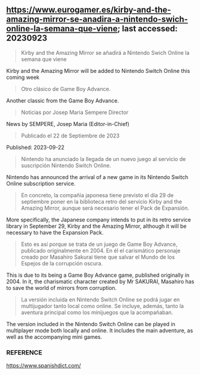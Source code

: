 ## https://www.eurogamer.es/kirby-and-the-amazing-mirror-se-anadira-a-nintendo-swich-online-la-semana-que-viene; last accessed: 20230923

> Kirby and the Amazing Mirror se añadirá a Nintendo Swich Online la semana que viene

Kirby and the Amazing Mirror will be added to Nintendo Switch Online this coming week

> Otro clásico de Game Boy Advance.

Another classic from the Game Boy Advance.

> Noticias por Josep Maria Sempere Director

News by SEMPERE, Josep Maria (Editor-in-Chief)

> Publicado el 22 de Septiembre de 2023

Published: 2023-09-22

> Nintendo ha anunciado la llegada de un nuevo juego al servicio de suscripción Nintendo Switch Online.

Nintendo has announced the arrival of a new game in its Nintendo Switch Online subscription service.

> En concreto, la compañía japonesa tiene previsto el día 29 de septiembre poner en la biblioteca retro del servicio Kirby and the Amazing Mirror, aunque será necesario tener el Pack de Expansión.

More specifically, the Japanese company intends to put in its retro service library in September 29, Kirby and the Amazing Mirror, although it will be necessary to have the Expansion Pack.

> Esto es así porque se trata de un juego de Game Boy Advance, publicado originalmente en 2004. En él el carismático personaje creado por Masahiro Sakurai tiene que salvar el Mundo de los Espejos de la corrupción oscura.

This is due to its being a Game Boy Advance game, published originally in 2004. In it, the charismatic character created by Mr SAKURAI, Masahiro has to save the world of mirrors from corruption.

> La versión incluida en Nintendo Switch Online se podrá jugar en multijugador tanto local como online. Se incluye, además, tanto la aventura principal como los minijuegos que la acompañaban. 

The version included in the Nintendo Switch Online can be played in multiplayer mode both locally and online. It includes the main adventure, as well as the accompanying mini games.

### REFERENCE

https://www.spanishdict.com/
